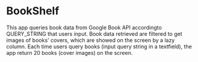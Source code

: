 # BookShelf
This app queries book data from Google Book API accordingto QUERY_STRING that users input. Book data retrieved are filtered to get images of books' covers, which are showed on the screen by a lazy column. Each time users query books (input query string in a textfield), the app return 20 books (cover images) on the screen.
